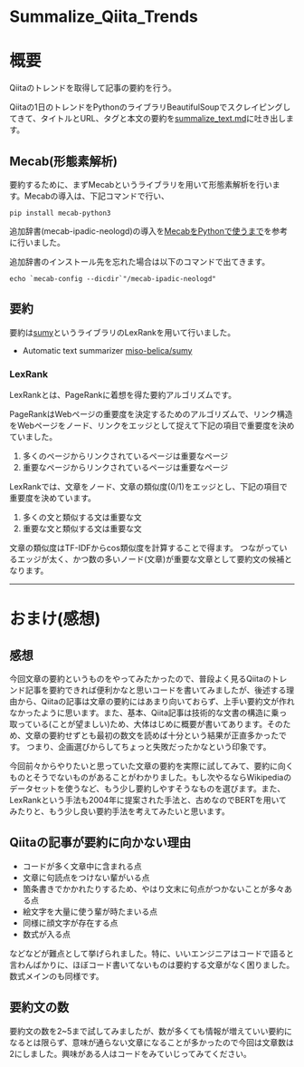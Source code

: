 # Summalize_Qiita_Trends
# 概要
Qiitaのトレンドを取得して記事の要約を行う。

Qiitaの1日のトレンドをPythonのライブラリBeautifulSoupでスクレイピングしてきて、タイトルとURL、タグと本文の要約を[summalize_text.md](summalize_text.md)に吐き出します。

## Mecab(形態素解析)
要約するために、まずMecabというライブラリを用いて形態素解析を行います。Mecabの導入は、下記コマンドで行い、
```
pip install mecab-python3
```
追加辞書(mecab-ipadic-neologd)の導入を[MecabをPythonで使うまで](https://qiita.com/Sak1361/items/47e9ec464ccc770cd65c)を参考に行いました。

追加辞書のインストール先を忘れた場合は以下のコマンドで出てきます。
```
echo `mecab-config --dicdir`"/mecab-ipadic-neologd"
```

## 要約
要約は[sumy](https://github.com/miso-belica/sumy)というライブラリのLexRankを用いて行いました。

- Automatic text summarizer [miso-belica/sumy](https://github.com/miso-belica/sumy)

### LexRank
LexRankとは、PageRankに着想を得た要約アルゴリズムです。

PageRankはWebページの重要度を決定するためのアルゴリズムで、リンク構造をWebページをノード、リンクをエッジとして捉えて下記の項目で重要度を決めていました。
1. 多くのページからリンクされているページは重要なページ
2. 重要なページからリンクされているページは重要なページ

LexRankでは、文章をノード、文章の類似度(0/1)をエッジとし、下記の項目で重要度を決めています。
1. 多くの文と類似する文は重要な文
2. 重要な文と類似する文は重要な文

文章の類似度はTF-IDFからcos類似度を計算することで得ます。
つながっているエッジが太く、かつ数の多いノード(文章)が重要な文章として要約文の候補となります。

---

# おまけ(感想)
## 感想
今回文章の要約というものをやってみたかったので、普段よく見るQiitaのトレンド記事を要約できれば便利かなと思いコードを書いてみましたが、後述する理由から、Qiitaの記事は文章の要約にはあまり向いておらず、上手い要約文が作れなかったように思います。また、基本、Qiita記事は技術的な文書の構造に乗っ取っている(ことが望ましい)ため、大体はじめに概要が書いてあります。そのため、文章の要約せずとも最初の数文を読めば十分という結果が正直多かったです。
つまり、企画選びからしてちょっと失敗だったかなという印象です。

今回前々からやりたいと思っていた文章の要約を実際に試してみて、要約に向くものとそうでないものがあることがわかりました。もし次やるならWikipediaのデータセットを使うなど、もう少し要約しやすそうなものを選びます。また、LexRankという手法も2004年に提案された手法と、古めなのでBERTを用いてみたりと、もう少し良い要約手法を考えてみたいと思います。

## Qiitaの記事が要約に向かない理由
- コードが多く文章中に含まれる点
- 文章に句読点をつけない輩がいる点
- 箇条書きでかかれたりするため、やはり文末に句点がつかないことが多々ある点
- 絵文字を大量に使う輩が時たまいる点
- 同様に顔文字が存在する点
- 数式が入る点

などなどが難点として挙げられました。特に、いいエンジニアはコードで語ると言わんばかりに、ほぼコード書いてないものは要約する文章がなく困りました。数式メインのも同様です。

## 要約文の数
要約文の数を2~5まで試してみましたが、数が多くても情報が増えていい要約になるとは限らず、意味が通らない文章になることが多かったので今回は文章数は2にしました。興味がある人はコードをみていじってみてください。
